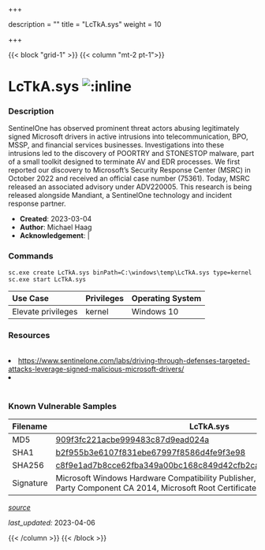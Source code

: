 +++

description = ""
title = "LcTkA.sys"
weight = 10

+++


{{< block "grid-1" >}}
{{< column "mt-2 pt-1">}}


# LcTkA.sys ![:inline](/images/twitter_verified.png) 


### Description

SentinelOne has observed prominent threat actors abusing legitimately signed Microsoft drivers in active intrusions into telecommunication, BPO, MSSP, and financial services businesses.
Investigations into these intrusions led to the discovery of POORTRY and STONESTOP malware, part of a small toolkit designed to terminate AV and EDR processes.
We first reported our discovery to Microsoft’s Security Response Center (MSRC) in October 2022 and received an official case number (75361). Today, MSRC released an associated advisory under ADV220005.
This research is being released alongside Mandiant, a SentinelOne technology and incident response partner. 

- **Created**: 2023-03-04
- **Author**: Michael Haag
- **Acknowledgement**:  | [](https://twitter.com/)

### Commands

```
sc.exe create LcTkA.sys binPath=C:\windows\temp\LcTkA.sys type=kernel
sc.exe start LcTkA.sys
```

| Use Case | Privileges | Operating System | 
|:---- | ---- | ---- |
| Elevate privileges | kernel | Windows 10 |

### Resources
<br>
<li><a href="https://www.sentinelone.com/labs/driving-through-defenses-targeted-attacks-leverage-signed-malicious-microsoft-drivers/">https://www.sentinelone.com/labs/driving-through-defenses-targeted-attacks-leverage-signed-malicious-microsoft-drivers/</a></li>
<li><a href=""></a></li>
<br>

### Known Vulnerable Samples

| Filename | LcTkA.sys |
|:---- | ---- | 
| MD5 | <a href="https://www.virustotal.com/gui/file/909f3fc221acbe999483c87d9ead024a">909f3fc221acbe999483c87d9ead024a</a> |
| SHA1 | <a href="https://www.virustotal.com/gui/file/b2f955b3e6107f831ebe67997f8586d4fe9f3e98">b2f955b3e6107f831ebe67997f8586d4fe9f3e98</a> |
| SHA256 | <a href="https://www.virustotal.com/gui/file/c8f9e1ad7b8cce62fba349a00bc168c849d42cfb2ca5b2c6cc4b51d054e0c497">c8f9e1ad7b8cce62fba349a00bc168c849d42cfb2ca5b2c6cc4b51d054e0c497</a> |
| Signature | Microsoft Windows Hardware Compatibility Publisher, Microsoft Windows Third Party Component CA 2014, Microsoft Root Certificate Authority 2010   |


[*source*](https://github.com/magicsword-io/LOLDrivers/tree/main/yaml/lctka.yaml)

*last_updated:* 2023-04-06








{{< /column >}}
{{< /block >}}
